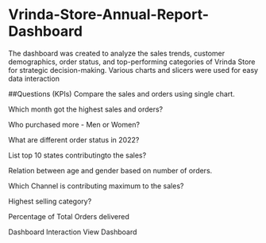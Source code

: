 # Vrinda-Store-Annual-Report-Dashboard
The dashboard was created to analyze the sales trends, customer demographics, order status, and top-performing categories of Vrinda Store for strategic decision-making. Various charts and slicers were used for easy data interaction

##Questions (KPIs)
Compare the sales and orders using single chart.

Which month got the highest sales and orders?

Who purchased more - Men or Women?

What are different order status in 2022?

List top 10 states contributingto the sales?

Relation between age and gender based on number of orders.

Which Channel is contributing maximum to the sales?

Highest selling category?

Percentage of Total Orders delivered

Dashboard Interaction View Dashboard

